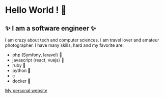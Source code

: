 # Hello World ! 👋
## ✨ I am a software engineer ✨
I am crazy about tech and computer sciences. 
I am travel lover and amateur photographer.
I have many skills, hard  and my favorite are:

- php (Symfony, laravel) 🐘
- javascript (react, vuejs) 📜
- ruby 💎
- python 🐍
- c
- docker 🐳

 [My personal website](https://www.legrandjeremie.fr/)
